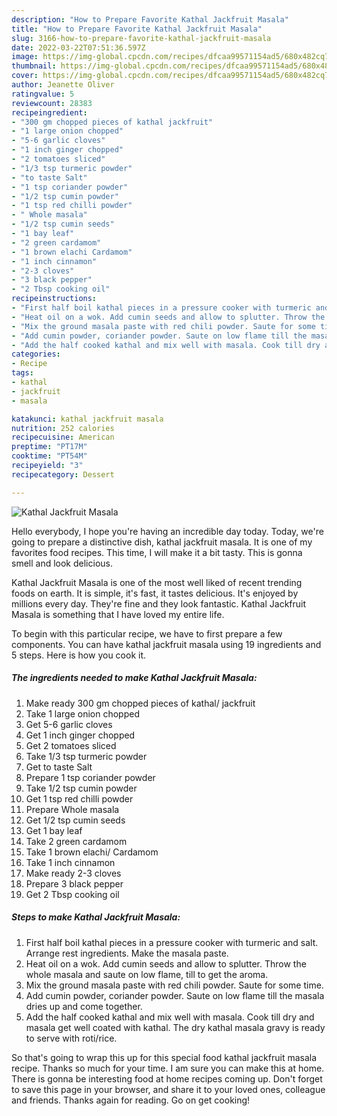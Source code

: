```yaml
---
description: "How to Prepare Favorite Kathal Jackfruit Masala"
title: "How to Prepare Favorite Kathal Jackfruit Masala"
slug: 3166-how-to-prepare-favorite-kathal-jackfruit-masala
date: 2022-03-22T07:51:36.597Z
image: https://img-global.cpcdn.com/recipes/dfcaa99571154ad5/680x482cq70/kathal-jackfruit-masala-recipe-main-photo.jpg
thumbnail: https://img-global.cpcdn.com/recipes/dfcaa99571154ad5/680x482cq70/kathal-jackfruit-masala-recipe-main-photo.jpg
cover: https://img-global.cpcdn.com/recipes/dfcaa99571154ad5/680x482cq70/kathal-jackfruit-masala-recipe-main-photo.jpg
author: Jeanette Oliver
ratingvalue: 5
reviewcount: 28383
recipeingredient:
- "300 gm chopped pieces of kathal jackfruit"
- "1 large onion chopped"
- "5-6 garlic cloves"
- "1 inch ginger chopped"
- "2 tomatoes sliced"
- "1/3 tsp turmeric powder"
- "to taste Salt"
- "1 tsp coriander powder"
- "1/2 tsp cumin powder"
- "1 tsp red chilli powder"
- " Whole masala"
- "1/2 tsp cumin seeds"
- "1 bay leaf"
- "2 green cardamom"
- "1 brown elachi Cardamom"
- "1 inch cinnamon"
- "2-3 cloves"
- "3 black pepper"
- "2 Tbsp cooking oil"
recipeinstructions:
- "First half boil kathal pieces in a pressure cooker with turmeric and salt. Arrange rest ingredients. Make the masala paste."
- "Heat oil on a wok. Add cumin seeds and allow to splutter. Throw the whole masala and saute on low flame, till to get the aroma."
- "Mix the ground masala paste with red chili powder. Saute for some time."
- "Add cumin powder, coriander powder. Saute on low flame till the masala dries up and come together."
- "Add the half cooked kathal and mix well with masala. Cook till dry and masala get well coated with kathal. The dry kathal masala gravy is ready to serve with roti/rice."
categories:
- Recipe
tags:
- kathal
- jackfruit
- masala

katakunci: kathal jackfruit masala 
nutrition: 252 calories
recipecuisine: American
preptime: "PT17M"
cooktime: "PT54M"
recipeyield: "3"
recipecategory: Dessert

---
```



![Kathal Jackfruit Masala](https://img-global.cpcdn.com/recipes/dfcaa99571154ad5/680x482cq70/kathal-jackfruit-masala-recipe-main-photo.jpg)

Hello everybody, I hope you're having an incredible day today. Today, we're going to prepare a distinctive dish, kathal jackfruit masala. It is one of my favorites food recipes. This time, I will make it a bit tasty. This is gonna smell and look delicious.



Kathal Jackfruit Masala is one of the most well liked of recent trending foods on earth. It is simple, it's fast, it tastes delicious. It's enjoyed by millions every day. They're fine and they look fantastic. Kathal Jackfruit Masala is something that I have loved my entire life.


To begin with this particular recipe, we have to first prepare a few components. You can have kathal jackfruit masala using 19 ingredients and 5 steps. Here is how you cook it.

<!--inarticleads1-->

##### The ingredients needed to make Kathal Jackfruit Masala:

1. Make ready 300 gm chopped pieces of kathal/ jackfruit
1. Take 1 large onion chopped
1. Get 5-6 garlic cloves
1. Get 1 inch ginger chopped
1. Get 2 tomatoes sliced
1. Take 1/3 tsp turmeric powder
1. Get to taste Salt
1. Prepare 1 tsp coriander powder
1. Take 1/2 tsp cumin powder
1. Get 1 tsp red chilli powder
1. Prepare  Whole masala
1. Get 1/2 tsp cumin seeds
1. Get 1 bay leaf
1. Take 2 green cardamom
1. Take 1 brown elachi/ Cardamom
1. Take 1 inch cinnamon
1. Make ready 2-3 cloves
1. Prepare 3 black pepper
1. Get 2 Tbsp cooking oil




<!--inarticleads2-->

##### Steps to make Kathal Jackfruit Masala:

1. First half boil kathal pieces in a pressure cooker with turmeric and salt. Arrange rest ingredients. Make the masala paste.
1. Heat oil on a wok. Add cumin seeds and allow to splutter. Throw the whole masala and saute on low flame, till to get the aroma.
1. Mix the ground masala paste with red chili powder. Saute for some time.
1. Add cumin powder, coriander powder. Saute on low flame till the masala dries up and come together.
1. Add the half cooked kathal and mix well with masala. Cook till dry and masala get well coated with kathal. The dry kathal masala gravy is ready to serve with roti/rice.




So that's going to wrap this up for this special food kathal jackfruit masala recipe. Thanks so much for your time. I am sure you can make this at home. There is gonna be interesting food at home recipes coming up. Don't forget to save this page in your browser, and share it to your loved ones, colleague and friends. Thanks again for reading. Go on get cooking!
